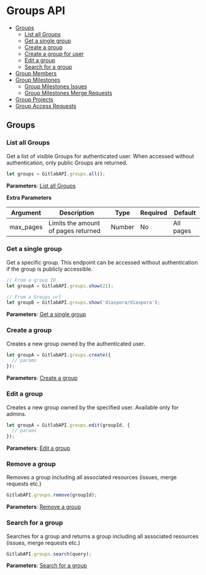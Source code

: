# Groups API

* [Groups](#Groups)
	* [List all Groups](#list-all-groups)
	* [Get a single group](#get-a-single-group)
	* [Create a group](#create-a-group)
	* [Create a group for user](#create-a-group-for-user)
	* [Edit a group](#edit-a-group)
	* [Search for a group](#edit-a-group)
* [Group Members](https://github.com/jdalrymple/node-gitlab-api/blob/master/docs/group-members.md)
* [Group Milestones](https://github.com/jdalrymple/node-gitlab-api/blob/master/docs/group-triggers.md)
	* [Group Milestones Issues](https://github.com/jdalrymple/node-gitlab-api/blob/master/docs/group-triggers.md)
	* [Group Milestones Merge Requests](https://github.com/jdalrymple/node-gitlab-api/blob/master/docs/group-triggers.md)
* [Group Projects](https://github.com/jdalrymple/node-gitlab-api/blob/master/docs/group-hooks.md)
* [Group Access Requests](https://github.com/jdalrymple/node-gitlab-api/blob/master/docs/group-hooks.md)

## Groups

### List all Groups

Get a list of visible Groups for authenticated user. When accessed without authentication, only public Groups are returned.

```javascript
let groups = GitlabAPI.groups.all();
```

**Parameters**: [List all Groups](https://github.com/gitlabhq/gitlabhq/blob/master/doc/api/groups.md#list-groups)

**Extra Parameters**

| Argument      | Description              | Type     | Required | Default           |
|---------------|--------------------------|----------|----------|-------------------|
| max_pages     |Limits the amount of pages returned | Number   | No       |  All pages         |


### Get a single group

Get a specific group. This endpoint can be accessed without authentication if
the group is publicly accessible.

```javascript
// From a group ID
let groupA = GitlabAPI.groups.show(21);

// From a Groups url
let groupB = GitlabAPI.groups.show('diaspora/diaspora');
```

**Parameters**: [Get a single group](https://github.com/gitlabhq/gitlabhq/blob/master/doc/api/groups.md#details-of-a-group)


### Create a group

Creates a new group owned by the authenticated user.

```javascript
let groupA = GitlabAPI.groups.create({
  // params
});
```
**Parameters**: [Create a group](https://github.com/gitlabhq/gitlabhq/blob/master/doc/api/groups.md#new-group)


### Edit a group

Creates a new group owned by the specified user. Available only for admins.

```javascript
let groupA = GitlabAPI.groups.edit(groupId, {
  // params
});
```
**Parameters**: [Edit a group](https://github.com/gitlabhq/gitlabhq/blob/master/doc/api/groups.md#update-group)


### Remove a group

Removes a group including all associated resources (issues, merge requests etc.)

```javascript
GitlabAPI.groups.remove(groupId);
```
**Parameters**: [Remove a group](https://github.com/gitlabhq/gitlabhq/blob/master/doc/api/groups.md#remove-group)


### Search for a group

Searches for a group and returns a group including all associated resources (issues, merge requests etc.)

```javascript
GitlabAPI.groups.search(query);
```
**Parameters**: [Search for a group](https://github.com/gitlabhq/gitlabhq/blob/master/doc/api/groups.md#search-for-group)
